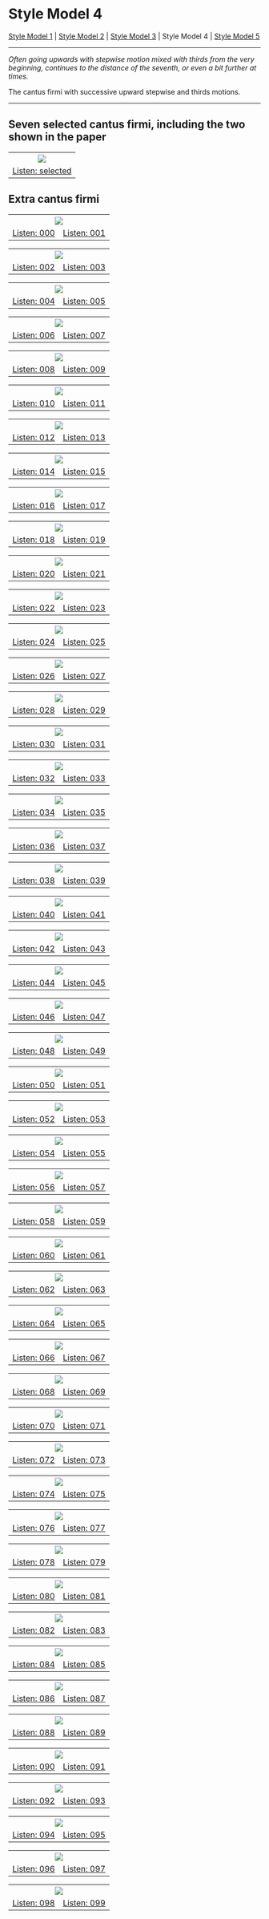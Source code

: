 Style Model 4
========

[Style Model 1](StyleModel1.md) | [Style Model 2](StyleModel2.md) | [Style Model 3](StyleModel3.md) | Style Model 4 | [Style Model 5](StyleModel5.md)

----------

*Often going upwards with stepwise motion mixed with thirds from the very beginning, continues to the distance of the seventh, or even a bit further at times.*

The cantus firmi with successive upward stepwise and thirds motions.

----------


Seven selected cantus firmi, including the two shown in the paper
------------
<table style="width:100%;">
<tr><th><img src="/media/ec20m4.jpg"></th></tr>
<tr><td align="center"><a href="https://e.cctcc.art/ec20m4">Listen: selected</a></td></tr></table>


Extra cantus firmi
------------
<table style="width:100%;">
<tr><th colspan="2"><img src="/media/PRESET_STATIC_16-58-51-843460300_4-001-1.jpg"></th></tr>
<tr><td align="center"><a href="https://soundcloud.com/user-133484951/ec20m4-000">Listen: 000</a></td>
<td align="center"><a href="https://soundcloud.com/user-133484951/ec20m4-001">Listen: 001</a></td></tr></table>

<table style="width:100%;">
<tr><th colspan="2"><img src="/media/PRESET_STATIC_16-58-51-843460300_4-001-2.jpg"></th></tr>
<tr><td align="center"><a href="https://soundcloud.com/user-133484951/ec20m4-002">Listen: 002</a></td>
<td align="center"><a href="https://soundcloud.com/user-133484951/ec20m4-003">Listen: 003</a></td></tr></table>

<table style="width:100%;">
<tr><th colspan="2"><img src="/media/PRESET_STATIC_16-58-51-843460300_4-001-3.jpg"></th></tr>
<tr><td align="center"><a href="https://soundcloud.com/user-133484951/ec20m4-004">Listen: 004</a></td>
<td align="center"><a href="https://soundcloud.com/user-133484951/ec20m4-005">Listen: 005</a></td></tr></table>

<table style="width:100%;">
<tr><th colspan="2"><img src="/media/PRESET_STATIC_16-58-51-843460300_4-001-4.jpg"></th></tr>
<tr><td align="center"><a href="https://soundcloud.com/user-133484951/ec20m4-006">Listen: 006</a></td>
<td align="center"><a href="https://soundcloud.com/user-133484951/ec20m4-007">Listen: 007</a></td></tr></table>

<table style="width:100%;">
<tr><th colspan="2"><img src="/media/PRESET_STATIC_16-58-51-843460300_4-001-5.jpg"></th></tr>
<tr><td align="center"><a href="https://soundcloud.com/user-133484951/ec20m4-008">Listen: 008</a></td>
<td align="center"><a href="https://soundcloud.com/user-133484951/ec20m4-009">Listen: 009</a></td></tr></table>

<table style="width:100%;">
<tr><th colspan="2"><img src="/media/PRESET_STATIC_16-58-51-843460300_4-001-6.jpg"></th></tr>
<tr><td align="center"><a href="https://soundcloud.com/user-133484951/ec20m4-010">Listen: 010</a></td>
<td align="center"><a href="https://soundcloud.com/user-133484951/ec20m4-011">Listen: 011</a></td></tr></table>

<table style="width:100%;">
<tr><th colspan="2"><img src="/media/PRESET_STATIC_16-58-51-843460300_4-001-7.jpg"></th></tr>
<tr><td align="center"><a href="https://soundcloud.com/user-133484951/ec20m4-012">Listen: 012</a></td>
<td align="center"><a href="https://soundcloud.com/user-133484951/ec20m4-013">Listen: 013</a></td></tr></table>

<table style="width:100%;">
<tr><th colspan="2"><img src="/media/PRESET_STATIC_16-58-51-843460300_4-001-8.jpg"></th></tr>
<tr><td align="center"><a href="https://soundcloud.com/user-133484951/ec20m4-014">Listen: 014</a></td>
<td align="center"><a href="https://soundcloud.com/user-133484951/ec20m4-015">Listen: 015</a></td></tr></table>

<table style="width:100%;">
<tr><th colspan="2"><img src="/media/PRESET_STATIC_16-58-51-843460300_4-001-9.jpg"></th></tr>
<tr><td align="center"><a href="https://soundcloud.com/user-133484951/ec20m4-016">Listen: 016</a></td>
<td align="center"><a href="https://soundcloud.com/user-133484951/ec20m4-017">Listen: 017</a></td></tr></table>

<table style="width:100%;">
<tr><th colspan="2"><img src="/media/PRESET_STATIC_16-58-51-843460300_4-002-1.jpg"></th></tr>
<tr><td align="center"><a href="https://soundcloud.com/user-133484951/ec20m4-018">Listen: 018</a></td>
<td align="center"><a href="https://soundcloud.com/user-133484951/ec20m4-019">Listen: 019</a></td></tr></table>

<table style="width:100%;">
<tr><th colspan="2"><img src="/media/PRESET_STATIC_16-58-51-843460300_4-002-2.jpg"></th></tr>
<tr><td align="center"><a href="https://soundcloud.com/user-133484951/ec20m4-020">Listen: 020</a></td>
<td align="center"><a href="https://soundcloud.com/user-133484951/ec20m4-021">Listen: 021</a></td></tr></table>

<table style="width:100%;">
<tr><th colspan="2"><img src="/media/PRESET_STATIC_16-58-51-843460300_4-002-3.jpg"></th></tr>
<tr><td align="center"><a href="https://soundcloud.com/user-133484951/ec20m4-022">Listen: 022</a></td>
<td align="center"><a href="https://soundcloud.com/user-133484951/ec20m4-023">Listen: 023</a></td></tr></table>

<table style="width:100%;">
<tr><th colspan="2"><img src="/media/PRESET_STATIC_16-58-51-843460300_4-002-4.jpg"></th></tr>
<tr><td align="center"><a href="https://soundcloud.com/user-133484951/ec20m4-024">Listen: 024</a></td>
<td align="center"><a href="https://soundcloud.com/user-133484951/ec20m4-025">Listen: 025</a></td></tr></table>

<table style="width:100%;">
<tr><th colspan="2"><img src="/media/PRESET_STATIC_16-58-51-843460300_4-002-5.jpg"></th></tr>
<tr><td align="center"><a href="https://soundcloud.com/user-133484951/ec20m4-026">Listen: 026</a></td>
<td align="center"><a href="https://soundcloud.com/user-133484951/ec20m4-027">Listen: 027</a></td></tr></table>

<table style="width:100%;">
<tr><th colspan="2"><img src="/media/PRESET_STATIC_16-58-51-843460300_4-002-6.jpg"></th></tr>
<tr><td align="center"><a href="https://soundcloud.com/user-133484951/ec20m4-028">Listen: 028</a></td>
<td align="center"><a href="https://soundcloud.com/user-133484951/ec20m4-029">Listen: 029</a></td></tr></table>

<table style="width:100%;">
<tr><th colspan="2"><img src="/media/PRESET_STATIC_16-58-51-843460300_4-002-7.jpg"></th></tr>
<tr><td align="center"><a href="https://soundcloud.com/user-133484951/ec20m4-030">Listen: 030</a></td>
<td align="center"><a href="https://soundcloud.com/user-133484951/ec20m4-031">Listen: 031</a></td></tr></table>

<table style="width:100%;">
<tr><th colspan="2"><img src="/media/PRESET_STATIC_16-58-51-843460300_4-002-8.jpg"></th></tr>
<tr><td align="center"><a href="https://soundcloud.com/user-133484951/ec20m4-032">Listen: 032</a></td>
<td align="center"><a href="https://soundcloud.com/user-133484951/ec20m4-033">Listen: 033</a></td></tr></table>

<table style="width:100%;">
<tr><th colspan="2"><img src="/media/PRESET_STATIC_16-58-51-843460300_4-002-9.jpg"></th></tr>
<tr><td align="center"><a href="https://soundcloud.com/user-133484951/ec20m4-034">Listen: 034</a></td>
<td align="center"><a href="https://soundcloud.com/user-133484951/ec20m4-035">Listen: 035</a></td></tr></table>

<table style="width:100%;">
<tr><th colspan="2"><img src="/media/PRESET_STATIC_16-58-51-843460300_4-003-1.jpg"></th></tr>
<tr><td align="center"><a href="https://soundcloud.com/user-133484951/ec20m4-036">Listen: 036</a></td>
<td align="center"><a href="https://soundcloud.com/user-133484951/ec20m4-037">Listen: 037</a></td></tr></table>

<table style="width:100%;">
<tr><th colspan="2"><img src="/media/PRESET_STATIC_16-58-51-843460300_4-003-2.jpg"></th></tr>
<tr><td align="center"><a href="https://soundcloud.com/user-133484951/ec20m4-038">Listen: 038</a></td>
<td align="center"><a href="https://soundcloud.com/user-133484951/ec20m4-039">Listen: 039</a></td></tr></table>

<table style="width:100%;">
<tr><th colspan="2"><img src="/media/PRESET_STATIC_16-58-51-843460300_4-003-3.jpg"></th></tr>
<tr><td align="center"><a href="https://soundcloud.com/user-133484951/ec20m4-040">Listen: 040</a></td>
<td align="center"><a href="https://soundcloud.com/user-133484951/ec20m4-041">Listen: 041</a></td></tr></table>

<table style="width:100%;">
<tr><th colspan="2"><img src="/media/PRESET_STATIC_16-58-51-843460300_4-003-4.jpg"></th></tr>
<tr><td align="center"><a href="https://soundcloud.com/user-133484951/ec20m4-042">Listen: 042</a></td>
<td align="center"><a href="https://soundcloud.com/user-133484951/ec20m4-043">Listen: 043</a></td></tr></table>

<table style="width:100%;">
<tr><th colspan="2"><img src="/media/PRESET_STATIC_16-58-51-843460300_4-003-5.jpg"></th></tr>
<tr><td align="center"><a href="https://soundcloud.com/user-133484951/ec20m4-044">Listen: 044</a></td>
<td align="center"><a href="https://soundcloud.com/user-133484951/ec20m4-045">Listen: 045</a></td></tr></table>

<table style="width:100%;">
<tr><th colspan="2"><img src="/media/PRESET_STATIC_16-58-51-843460300_4-003-6.jpg"></th></tr>
<tr><td align="center"><a href="https://soundcloud.com/user-133484951/ec20m4-046">Listen: 046</a></td>
<td align="center"><a href="https://soundcloud.com/user-133484951/ec20m4-047">Listen: 047</a></td></tr></table>

<table style="width:100%;">
<tr><th colspan="2"><img src="/media/PRESET_STATIC_16-58-51-843460300_4-003-7.jpg"></th></tr>
<tr><td align="center"><a href="https://soundcloud.com/user-133484951/ec20m4-048">Listen: 048</a></td>
<td align="center"><a href="https://soundcloud.com/user-133484951/ec20m4-049">Listen: 049</a></td></tr></table>

<table style="width:100%;">
<tr><th colspan="2"><img src="/media/PRESET_STATIC_16-58-51-843460300_4-003-8.jpg"></th></tr>
<tr><td align="center"><a href="https://soundcloud.com/user-133484951/ec20m4-050">Listen: 050</a></td>
<td align="center"><a href="https://soundcloud.com/user-133484951/ec20m4-051">Listen: 051</a></td></tr></table>

<table style="width:100%;">
<tr><th colspan="2"><img src="/media/PRESET_STATIC_16-58-51-843460300_4-003-9.jpg"></th></tr>
<tr><td align="center"><a href="https://soundcloud.com/user-133484951/ec20m4-052">Listen: 052</a></td>
<td align="center"><a href="https://soundcloud.com/user-133484951/ec20m4-053">Listen: 053</a></td></tr></table>

<table style="width:100%;">
<tr><th colspan="2"><img src="/media/PRESET_STATIC_16-58-51-843460300_4-004-1.jpg"></th></tr>
<tr><td align="center"><a href="https://soundcloud.com/user-133484951/ec20m4-054">Listen: 054</a></td>
<td align="center"><a href="https://soundcloud.com/user-133484951/ec20m4-055">Listen: 055</a></td></tr></table>

<table style="width:100%;">
<tr><th colspan="2"><img src="/media/PRESET_STATIC_16-58-51-843460300_4-004-2.jpg"></th></tr>
<tr><td align="center"><a href="https://soundcloud.com/user-133484951/ec20m4-056">Listen: 056</a></td>
<td align="center"><a href="https://soundcloud.com/user-133484951/ec20m4-057">Listen: 057</a></td></tr></table>

<table style="width:100%;">
<tr><th colspan="2"><img src="/media/PRESET_STATIC_16-58-51-843460300_4-004-3.jpg"></th></tr>
<tr><td align="center"><a href="https://soundcloud.com/user-133484951/ec20m4-058">Listen: 058</a></td>
<td align="center"><a href="https://soundcloud.com/user-133484951/ec20m4-059">Listen: 059</a></td></tr></table>

<table style="width:100%;">
<tr><th colspan="2"><img src="/media/PRESET_STATIC_16-58-51-843460300_4-004-4.jpg"></th></tr>
<tr><td align="center"><a href="https://soundcloud.com/user-133484951/ec20m4-060">Listen: 060</a></td>
<td align="center"><a href="https://soundcloud.com/user-133484951/ec20m4-061">Listen: 061</a></td></tr></table>

<table style="width:100%;">
<tr><th colspan="2"><img src="/media/PRESET_STATIC_16-58-51-843460300_4-004-5.jpg"></th></tr>
<tr><td align="center"><a href="https://soundcloud.com/user-133484951/ec20m4-062">Listen: 062</a></td>
<td align="center"><a href="https://soundcloud.com/user-133484951/ec20m4-063">Listen: 063</a></td></tr></table>

<table style="width:100%;">
<tr><th colspan="2"><img src="/media/PRESET_STATIC_16-58-51-843460300_4-004-6.jpg"></th></tr>
<tr><td align="center"><a href="https://soundcloud.com/user-133484951/ec20m4-064">Listen: 064</a></td>
<td align="center"><a href="https://soundcloud.com/user-133484951/ec20m4-065">Listen: 065</a></td></tr></table>

<table style="width:100%;">
<tr><th colspan="2"><img src="/media/PRESET_STATIC_16-58-51-843460300_4-004-7.jpg"></th></tr>
<tr><td align="center"><a href="https://soundcloud.com/user-133484951/ec20m4-066">Listen: 066</a></td>
<td align="center"><a href="https://soundcloud.com/user-133484951/ec20m4-067">Listen: 067</a></td></tr></table>

<table style="width:100%;">
<tr><th colspan="2"><img src="/media/PRESET_STATIC_16-58-51-843460300_4-004-8.jpg"></th></tr>
<tr><td align="center"><a href="https://soundcloud.com/user-133484951/ec20m4-068">Listen: 068</a></td>
<td align="center"><a href="https://soundcloud.com/user-133484951/ec20m4-069">Listen: 069</a></td></tr></table>

<table style="width:100%;">
<tr><th colspan="2"><img src="/media/PRESET_STATIC_16-58-51-843460300_4-004-9.jpg"></th></tr>
<tr><td align="center"><a href="https://soundcloud.com/user-133484951/ec20m4-070">Listen: 070</a></td>
<td align="center"><a href="https://soundcloud.com/user-133484951/ec20m4-071">Listen: 071</a></td></tr></table>

<table style="width:100%;">
<tr><th colspan="2"><img src="/media/PRESET_STATIC_16-58-51-843460300_4-005-1.jpg"></th></tr>
<tr><td align="center"><a href="https://soundcloud.com/user-133484951/ec20m4-072">Listen: 072</a></td>
<td align="center"><a href="https://soundcloud.com/user-133484951/ec20m4-073">Listen: 073</a></td></tr></table>

<table style="width:100%;">
<tr><th colspan="2"><img src="/media/PRESET_STATIC_16-58-51-843460300_4-005-2.jpg"></th></tr>
<tr><td align="center"><a href="https://soundcloud.com/user-133484951/ec20m4-074">Listen: 074</a></td>
<td align="center"><a href="https://soundcloud.com/user-133484951/ec20m4-075">Listen: 075</a></td></tr></table>

<table style="width:100%;">
<tr><th colspan="2"><img src="/media/PRESET_STATIC_16-58-51-843460300_4-005-3.jpg"></th></tr>
<tr><td align="center"><a href="https://soundcloud.com/user-133484951/ec20m4-076">Listen: 076</a></td>
<td align="center"><a href="https://soundcloud.com/user-133484951/ec20m4-077">Listen: 077</a></td></tr></table>

<table style="width:100%;">
<tr><th colspan="2"><img src="/media/PRESET_STATIC_16-58-51-843460300_4-005-4.jpg"></th></tr>
<tr><td align="center"><a href="https://soundcloud.com/user-133484951/ec20m4-078">Listen: 078</a></td>
<td align="center"><a href="https://soundcloud.com/user-133484951/ec20m4-079">Listen: 079</a></td></tr></table>

<table style="width:100%;">
<tr><th colspan="2"><img src="/media/PRESET_STATIC_16-58-51-843460300_4-005-5.jpg"></th></tr>
<tr><td align="center"><a href="https://soundcloud.com/user-133484951/ec20m4-080">Listen: 080</a></td>
<td align="center"><a href="https://soundcloud.com/user-133484951/ec20m4-081">Listen: 081</a></td></tr></table>

<table style="width:100%;">
<tr><th colspan="2"><img src="/media/PRESET_STATIC_16-58-51-843460300_4-005-6.jpg"></th></tr>
<tr><td align="center"><a href="https://soundcloud.com/user-133484951/ec20m4-082">Listen: 082</a></td>
<td align="center"><a href="https://soundcloud.com/user-133484951/ec20m4-083">Listen: 083</a></td></tr></table>

<table style="width:100%;">
<tr><th colspan="2"><img src="/media/PRESET_STATIC_16-58-51-843460300_4-005-7.jpg"></th></tr>
<tr><td align="center"><a href="https://soundcloud.com/user-133484951/ec20m4-084">Listen: 084</a></td>
<td align="center"><a href="https://soundcloud.com/user-133484951/ec20m4-085">Listen: 085</a></td></tr></table>

<table style="width:100%;">
<tr><th colspan="2"><img src="/media/PRESET_STATIC_16-58-51-843460300_4-005-8.jpg"></th></tr>
<tr><td align="center"><a href="https://soundcloud.com/user-133484951/ec20m4-086">Listen: 086</a></td>
<td align="center"><a href="https://soundcloud.com/user-133484951/ec20m4-087">Listen: 087</a></td></tr></table>

<table style="width:100%;">
<tr><th colspan="2"><img src="/media/PRESET_STATIC_16-58-51-843460300_4-005-9.jpg"></th></tr>
<tr><td align="center"><a href="https://soundcloud.com/user-133484951/ec20m4-088">Listen: 088</a></td>
<td align="center"><a href="https://soundcloud.com/user-133484951/ec20m4-089">Listen: 089</a></td></tr></table>

<table style="width:100%;">
<tr><th colspan="2"><img src="/media/PRESET_STATIC_16-58-51-843460300_4-006-1.jpg"></th></tr>
<tr><td align="center"><a href="https://soundcloud.com/user-133484951/ec20m4-090">Listen: 090</a></td>
<td align="center"><a href="https://soundcloud.com/user-133484951/ec20m4-091">Listen: 091</a></td></tr></table>

<table style="width:100%;">
<tr><th colspan="2"><img src="/media/PRESET_STATIC_16-58-51-843460300_4-006-2.jpg"></th></tr>
<tr><td align="center"><a href="https://soundcloud.com/user-133484951/ec20m4-092">Listen: 092</a></td>
<td align="center"><a href="https://soundcloud.com/user-133484951/ec20m4-093">Listen: 093</a></td></tr></table>

<table style="width:100%;">
<tr><th colspan="2"><img src="/media/PRESET_STATIC_16-58-51-843460300_4-006-3.jpg"></th></tr>
<tr><td align="center"><a href="https://soundcloud.com/user-133484951/ec20m4-094">Listen: 094</a></td>
<td align="center"><a href="https://soundcloud.com/user-133484951/ec20m4-095">Listen: 095</a></td></tr></table>

<table style="width:100%;">
<tr><th colspan="2"><img src="/media/PRESET_STATIC_16-58-51-843460300_4-006-4.jpg"></th></tr>
<tr><td align="center"><a href="https://soundcloud.com/user-133484951/ec20m4-096">Listen: 096</a></td>
<td align="center"><a href="https://soundcloud.com/user-133484951/ec20m4-097">Listen: 097</a></td></tr></table>

<table style="width:100%;">
<tr><th colspan="2"><img src="/media/PRESET_STATIC_16-58-51-843460300_4-006-5.jpg"></th></tr>
<tr><td align="center"><a href="https://soundcloud.com/user-133484951/ec20m4-098">Listen: 098</a></td>
<td align="center"><a href="https://soundcloud.com/user-133484951/ec20m4-099">Listen: 099</a></td></tr></table>
